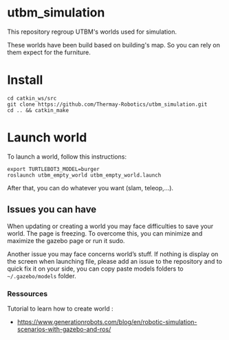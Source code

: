 # utbm_simulation

This repository regroup UTBM's worlds used for simulation.

These worlds have been build based on building's map. So you can rely on them expect for the furniture.

# Install 

```
cd catkin_ws/src
git clone https://github.com/Thermay-Robotics/utbm_simulation.git
cd .. && catkin_make
```

# Launch world

To launch a world, follow this instructions: 
```
export TURTLEBOT3_MODEL=burger
roslaunch utbm_empty_world utbm_empty_world.launch
```
After that, you can do whatever you want (slam, teleop,...).

## Issues you can have

When updating or creating a world you may face difficulties to save your world. The page is freezing. To overcome this, you can minimize and maximize the gazebo page or run it sudo.

Another issue you may face concerns world’s stuff. If nothing is display on the screen when launching file, please add an issue to the repository and to quick fix it on your side, you can copy paste models folders to ```
 ~/.gazebo/models``` folder.

### Ressources

Tutorial to learn how to create world :
- https://www.generationrobots.com/blog/en/robotic-simulation-scenarios-with-gazebo-and-ros/

